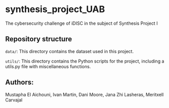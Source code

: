 # synthesis_project_UAB
The cybersecurity challenge of iDISC in the subject of Synthesis Project I

## Repository structure

`data/`: This directory contains the dataset used in this project.

`utils/`: This directory contains the Python scripts for the project, including a utils.py file with miscellaneous functions.

## Authors:
Mustapha El Aichouni,
Ivan Martin,
Dani Moore,
Jana Zhi Lasheras,
Meritxell Carvajal

